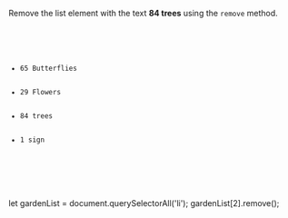 Remove the list element with the text **84 trees**
using the `remove` method.

<codeblock language="javascript" type="exercise" testMode="fixedInput">
<code>
<panel language="html">
<ul>
  <li>65 Butterflies</li>
  <li>29 Flowers</li>
  <li>84 trees</li>
  <li>1 sign</li>
</ul>
</panel>
<panel language="javascript">

</panel>
</code>

<solution>
let gardenList = document.querySelectorAll('li');
gardenList[2].remove();
</solution>
</codeblock>